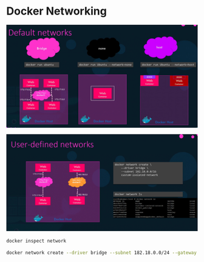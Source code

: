 # Docker Networking

![Docker Networking](../../images/docker-networks1.png)

![Docker Netwroking](../../images/docker-networks2.png)



```bash
docker inspect network
```

```bash
docker network create --driver bridge --subnet 182.18.0.0/24 --gateway 182.18.0.1 wp-mysql-network
```
